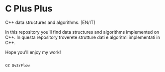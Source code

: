 # C Plus Plus
C++ data structures and algorithms. [EN/IT]

In this repository you'll find data structures and algorithms implemented on C++.
	In questa repository troverete strutture dati e algoritmi implementati in C++.

Hope you'll enjoy my work!
                                                                     
                                                                                                  ©Z Ov3rFlow
